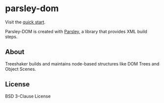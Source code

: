 # parsley-dom

Visit the [quick start](https://taylor-vann.github.io/parsley-dom).

Parsley-DOM is created with [Parsley](https://github.com/taylor-vann/parsley), a
library that provides XML build steps.


## About

Treeshaker builds and maintains node-based structures like DOM Trees and Object Scenes.

## License

BSD 3-Clause License

